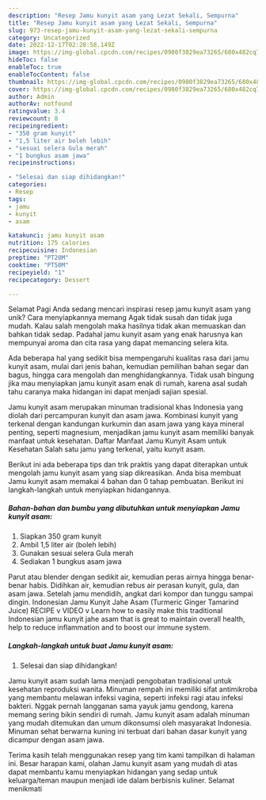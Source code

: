 ```yaml
---
description: "Resep Jamu kunyit asam yang Lezat Sekali, Sempurna"
title: "Resep Jamu kunyit asam yang Lezat Sekali, Sempurna"
slug: 973-resep-jamu-kunyit-asam-yang-lezat-sekali-sempurna
category: Uncategorized
date: 2022-12-17T02:28:58.149Z
image: https://img-global.cpcdn.com/recipes/0980f3829ea73265/680x482cq70/jamu-kunyit-asam-foto-resep-utama.jpg
hideToc: false
enableToc: true
enableTocContent: false
thumbnail: https://img-global.cpcdn.com/recipes/0980f3829ea73265/680x482cq70/jamu-kunyit-asam-foto-resep-utama.jpg
cover: https://img-global.cpcdn.com/recipes/0980f3829ea73265/680x482cq70/jamu-kunyit-asam-foto-resep-utama.jpg
author: Admin
authorAv: notfound
ratingvalue: 3.4
reviewcount: 8
recipeingredient:
- "350 gram kunyit"
- "1,5 liter air boleh lebih"
- "sesuai selera Gula merah"
- "1 bungkus asam jawa"
recipeinstructions:

- "Selesai dan siap dihidangkan!"
categories:
- Resep
tags:
- jamu
- kunyit
- asam

katakunci: jamu kunyit asam 
nutrition: 175 calories
recipecuisine: Indonesian
preptime: "PT20M"
cooktime: "PT50M"
recipeyield: "1"
recipecategory: Dessert

---
```



Selamat Pagi Anda sedang mencari inspirasi resep jamu kunyit asam yang unik? Cara menyiapkannya memang Agak tidak susah dan tidak juga mudah. Kalau salah mengolah maka hasilnya tidak akan memuaskan dan bahkan tidak sedap. Padahal jamu kunyit asam yang enak harusnya kan mempunyai aroma dan cita rasa yang dapat memancing selera kita.


Ada beberapa hal yang sedikit bisa mempengaruhi kualitas rasa dari jamu kunyit asam, mulai dari jenis bahan, kemudian pemilihan bahan segar dan bagus, hingga cara mengolah dan menghidangkannya. Tidak usah bingung jika mau menyiapkan jamu kunyit asam enak di rumah, karena asal sudah tahu caranya maka hidangan ini dapat menjadi sajian spesial.

Jamu kunyit asam merupakan minuman tradisional khas Indonesia yang diolah dari percampuran kunyit dan asam jawa. Kombinasi kunyit yang terkenal dengan kandungan kurkumin dan asam jawa yang kaya mineral penting, seperti magnesium, menjadikan jamu kunyit asam memiliki banyak manfaat untuk kesehatan. Daftar Manfaat Jamu Kunyit Asam untuk Kesehatan Salah satu jamu yang terkenal, yaitu kunyit asam.


Berikut ini ada beberapa tips dan trik praktis yang dapat diterapkan untuk mengolah jamu kunyit asam yang siap dikreasikan. Anda bisa membuat Jamu kunyit asam memakai 4 bahan dan 0 tahap pembuatan. Berikut ini langkah-langkah untuk menyiapkan hidangannya.

<!--inarticleads1-->

##### Bahan-bahan dan bumbu yang dibutuhkan untuk menyiapkan Jamu kunyit asam:

1. Siapkan 350 gram kunyit
1. Ambil 1,5 liter air (boleh lebih)
1. Gunakan sesuai selera Gula merah
1. Sediakan 1 bungkus asam jawa


Parut atau blender dengan sedikit air, kemudian peras airnya hingga benar-benar habis. Didihkan air, kemudian rebus air perasan kunyit, gula, dan asam jawa. Setelah jamu mendidih, angkat dari kompor dan tunggu sampai dingin. Indonesian Jamu Kunyit Jahe Asam (Turmeric Ginger Tamarind Juice) RECIPE v VIDEO v Learn how to easily make this traditional Indonesian jamu kunyit jahe asam that is great to maintain overall health, help to reduce inflammation and to boost our immune system. 

<!--inarticleads2-->

##### Langkah-langkah untuk buat Jamu kunyit asam:


1. Selesai dan siap dihidangkan!

Jamu kunyit asam sudah lama menjadi pengobatan tradisional untuk kesehatan reproduksi wanita. Minuman rempah ini memiliki sifat antimikroba yang membantu melawan infeksi vagina, seperti infeksi ragi atau infeksi bakteri. Nggak pernah langganan sama yayuk jamu gendong, karena memang sering bikin sendiri di rumah. Jamu kunyit asam adalah minuman yang mudah ditemukan dan umum dikonsumsi oleh masyarakat Indonesia. Minuman sehat berwarna kuning ini terbuat dari bahan dasar kunyit yang dicampur dengan asam jawa. 

Terima kasih telah menggunakan resep yang tim kami tampilkan di halaman ini. Besar harapan kami, olahan Jamu kunyit asam yang mudah di atas dapat membantu kamu menyiapkan hidangan yang sedap untuk keluarga/teman maupun menjadi ide dalam berbisnis kuliner. Selamat menikmati

